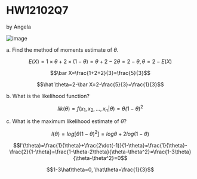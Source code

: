 # HW12102Q7
by Angela

![image](https://github.com/user-attachments/assets/7adcaba2-0f5f-40a2-851a-84d642b1a747)

a. Find the method of moments estimate of $\theta$.

$$E(X)=1\times\theta+2\times(1-\theta)=\theta+2-2\theta=2-\theta, \theta=2-E(X)$$

$$\bar X=\frac{1+2+2}{3}=\frac{5}{3}$$

$$\hat \theta=2-\bar X=2-\frac{5}{3}=\frac{1}{3}$$

b. What is the likelihood function?

$$lik(\theta)=f(x_1, x_2, ..., x_n|\theta)=\theta\dot(1-\theta)^2$$

c. What is the maximum likelihood estimate of $\theta$?

$$l(\theta)=log[\theta(1-\theta)^2]=log\theta+2log(1-\theta)$$

$$l'(\theta)=\frac{1}{\theta}+\frac{2\dot(-1)}{1-\theta}=\frac{1}{\theta}-\frac{2}{1-\theta}=\frac{1-\theta-2\theta}{\theta-\theta^2}=\frac{1-3\theta}{\theta-\theta^2}=0$$

$$1-3\hat\theta=0, \hat\theta=\frac{1}{3}$$
